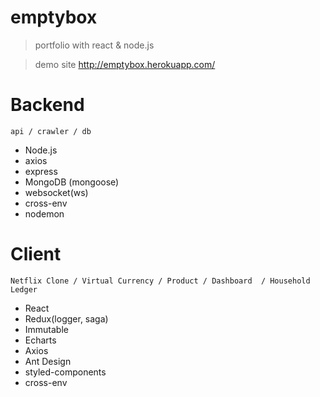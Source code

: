 # emptybox

> portfolio with react & node.js
	
> demo site http://emptybox.herokuapp.com/

# Backend
	api / crawler / db
 - Node.js
 - axios
 - express
 - MongoDB (mongoose)
 - websocket(ws)
 - cross-env
 - nodemon

# Client
	Netflix Clone / Virtual Currency / Product / Dashboard  / Household Ledger
 - React
 - Redux(logger, saga)
 - Immutable
 - Echarts
 - Axios
 - Ant Design
 - styled-components
 - cross-env
